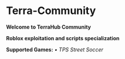 # Terra-Community
**Welcome to TerraHub Community**

**Roblox exploitation and scripts specialization**

**Supported Games:**
*• TPS Street Soccer* 
